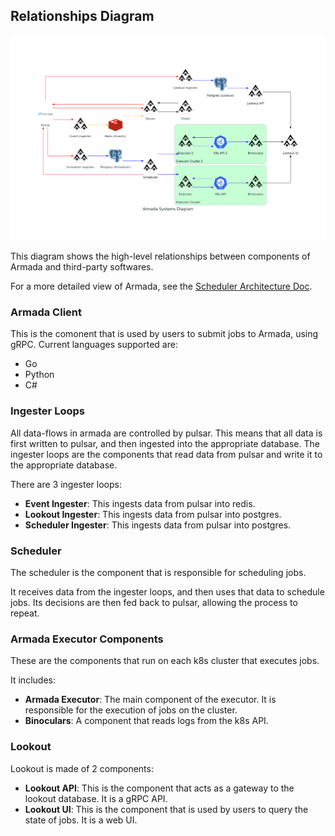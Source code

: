 ## Relationships Diagram

![Systems Diagram](./diagrams/relationships/armada_system.png)

This diagram shows the high-level relationships between components of Armada and third-party softwares.

For a more detailed view of Armada, see the [Scheduler Architecture Doc](../architecture.md).

### Armada Client

This is the comonent that is used by users to submit jobs to Armada, using gRPC. Current languages supported are:
- Go
- Python
- C#

### Ingester Loops

All data-flows in armada are controlled by pulsar. This means that all data is first written to pulsar, and then ingested into the appropriate database. The ingester loops are the components that read data from pulsar and write it to the appropriate database.

There are 3 ingester loops:
- **Event Ingester**: This ingests data from pulsar into redis.
- **Lookout Ingester**: This ingests data from pulsar into postgres.
- **Scheduler Ingester**: This ingests data from pulsar into postgres.

### Scheduler

The scheduler is the component that is responsible for scheduling jobs.

It receives data from the ingester loops, and then uses that data to schedule jobs. Its decisions are then fed back to pulsar, allowing the process to repeat.

### Armada Executor Components

These are the components that run on each k8s cluster that executes jobs.

It includes:
- **Armada Executor**: The main component of the executor. It is responsible for the execution of jobs on the cluster.
- **Binoculars**: A component that reads logs from the k8s API.

### Lookout

Lookout is made of 2 components:
- **Lookout API**: This is the component that acts as a gateway to the lookout database. It is a gRPC API.
- **Lookout UI**: This is the component that is used by users to query the state of jobs. It is a web UI.
